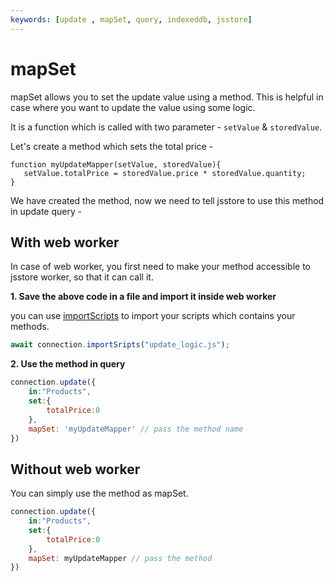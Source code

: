 ```yaml
---
keywords: [update , mapSet, query, indexeddb, jsstore]
---
```


# mapSet
mapSet allows you to set the update value using a method. This is helpful in case where you want to update the value using some logic.

It is a function which is called with two parameter - `setValue` & `storedValue`.

Let's create a method which sets the total price -

```
function myUpdateMapper(setValue, storedValue){
   setValue.totalPrice = storedValue.price * storedValue.quantity;
}
```

We have created the method, now we need to tell jsstore to use this method in update query -

## With web worker

In case of web worker, you first need to make your method accessible to jsstore worker, so that it can call it.

**1. Save the above code in a file and import it inside web worker**

you can use [importScripts](/docs/import-scripts.md) to import your scripts which contains your methods.

```javascript
await connection.importSripts("update_logic.js");
```

**2. Use the method in query**

```javascript
connection.update({
    in:"Products",
    set:{
        totalPrice:0
    },
    mapSet: 'myUpdateMapper' // pass the method name
})
```

## Without web worker

You can simply use the method as mapSet.

```javascript
connection.update({
    in:"Products",
    set:{
        totalPrice:0
    },
    mapSet: myUpdateMapper // pass the method
})
```
